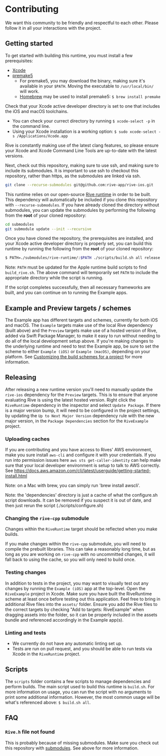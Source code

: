 # Contributing

We want this community to be friendly and respectful to each other. Please follow it in all your interactions with the project.

## Getting started

To get started with building this runtime, you must install a few prerequisites:
- [Xcode](https://developer.apple.com/xcode/)
- [premake5](https://premake.github.io/)
  - For premake5, you may download the binary, making sure it's available in your `$PATH`. Moving the executable to `/usr/local/bin/` will work.
  - [Homebrew](https://brew.sh) may be used to install premake5: `$ brew install premake`

Check that your Xcode active developer directory is set to one that includes the iOS and macOS toolchains.
  - You can check your currect directory by running `$ xcode-select -p` in the command line.
  - Using your Xcode installation is a working option: `$ sudo xcode-select -s /Applications/Xcode.app`

Rive is constantly making use of the latest clang features, so please ensure your Xcode and Xcode Command Line Tools are up-to-date with the latest versions.

Next, check out this repository, making sure to use ssh, and making sure to include its submodules. It is important to use ssh to checkout this repository, rather than https, as the submodules are linked via ssh.

```bash
git clone --recurse-submodules git@github.com:rive-app/rive-ios.git
```

This runtime relies on our open-source [Rive runtime](https://github.com/rive-app/rive-runtime) in order to be built. This dependency will automatically be included if you clone this repository with `--recurse-submodules`. If you have already cloned the directory without submodules, you can update the submodules by performing the following from the **root** of your cloned repository:

```bash
cd submodules
git submodule update --init --recursive
```

Once you have cloned the repository, the prerequisites are installed, and your Xcode active developer directory is properly set, you can build this runtime by running the following from the **root** of your cloned repository:

```bash
$ PATH=./submodules/rive-runtime/:$PATH ./scripts/build.sh all release
```

Note: `PATH` must be updated for the Apple runtime build scripts to find `build_rive.sh`. The above command will temporarily set `PATH` to include the appropriate directory while the script is running.

If the script completes successfully, then all necessary frameworks are built, and you can continue on to running the Example apps.

## Example and Preview targets / schemes

The Example app has different targets and schemes, currently for both iOS and macOS. The `Example` targets make use of the local Rive dependency (built above) and the `Preview` targets make use of a hosted version of Rive, added via Swift Package Manager, to make it easy to run without needing to do all of the local development setup above. If you're making changes to the underlying runtime and need to test the Example app, be sure to set the scheme to either `Example (iOS)` or `Example (macOS)`, depending on your platform. See [Customizing the build schemes for a project](https://developer.apple.com/documentation/xcode/customizing-the-build-schemes-for-a-project) for more information.

## Releasing

After releasing a new runtime version you'll need to manually update the `rive-ios` dependency for the `Preview` targets. This is to ensure that anyone evaluating Rive is using the latest hosted version. Right click the `RiveRuntime` dependency in the inspector and select `Update Package`. If there is a major version bump, it will need to be configured in the project settings, by updating the `Up to Next Major Version` dependency rule with the new major version, in the `Package Dependencies` section for the `RiveExample` project.

### Uploading caches

If you are contributing and you have access to Rives' AWS environment, make you sure install `aws-cli` and configure it with your credentials. If you run into permission issues here `aws sts get-caller-identity` can help make sure that your local developer environment is setup to talk to AWS correctly.
See https://docs.aws.amazon.com/cli/latest/userguide/getting-started-install.html

Note: on a Mac with brew, you can simply run 'brew install awscli'.

Note: the 'dependencies' directory is just a cache of what the configure.sh script downloads. It can be removed if you suspect it is out of date, and then just rerun the script (./scripts/configure.sh)

### Changing the `rive-cpp` submodule

Changes within the `RiveRuntime` target should be reflected when you make builds.

If you make changes within the `rive-cpp` submodule, you will need to compile the prebuilt libraries. This can take a reasonably long time, but as long as you are working on `rive-cpp` with no uncommitted changes, it will fall back to using the cache, so you will only need to build once.

### Testing changes

In addition to tests in the project, you may want to visually test out any changes by running the `Example (iOS)` app at the top-level. Open the `RiveExample` project in Xcode. Make sure you have built the RiveRuntime scheme at least once before testing out this application. Feel free to bring in additional Rive files into the `assets/` folder. Ensure you add the Rive files to the correct targets by checking "Add to targets: RiveExample" when dragging assets into the folder, so it can be properly included in the assets bundle and referenced accordingly in the Example app(s).

### Linting and tests

- We currently do not have any automatic linting set up.
- Tests are run on pull request, and you should be able to run tests via Xcode in the `RiveRuntime` project.

## Scripts

The `scripts` folder contains a few scripts to manage dependencies and perform builds. The main script used to build this runtime is `build.sh`. For more information on usage, you can run the script with no arguments to print some additional information. However, the most common usage will be what's referenced above: `$ build.sh all`.

## FAQ

### `Rive.h` file not found

This is probably because of missing submodules. Make sure you check out this repository with [submodules](https://git-scm.com/book/en/v2/Git-Tools-Submodules). See above for more information.
